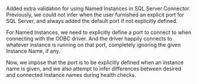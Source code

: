 Added extra validation for using Named Instances in SQL Server Connector.  Previously, we could not infer when the user furnished an explicit port for SQL Server, and always added the default port if not explicitly defined.

For Named Instances, we need to explicitly define a port to connect to when connecting with the ODBC driver. And the driver happily connects to whatever instance is running on that port, completely ignoring the given Instance Name, if any.

Now, we impose that the port is to be explicitly defined when an instance name is given, and we also attempt to infer differences between desired and connected instance names during health checks.
